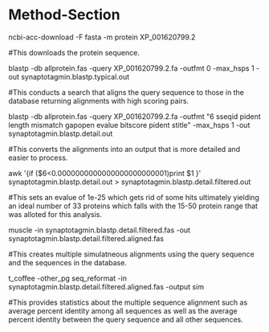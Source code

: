 # Method-Section

ncbi-acc-download -F fasta -m protein XP_001620799.2

#This downloads the protein sequence. 

blastp -db allprotein.fas -query XP_001620799.2.fa -outfmt 0 -max_hsps 1 -out synaptotagmin.blastp.typical.out

#This conducts a search that aligns the query sequence to those in the database returning alignments with high scoring pairs. 

blastp -db allprotein.fas -query XP_001620799.2.fa -outfmt "6 sseqid pident length mismatch gapopen evalue bitscore pident stitle" -max_hsps 1 -out synaptotagmin.blastp.detail.out

#This converts the alignments into an output that is more detailed and easier to process. 

awk '{if ($6<0.0000000000000000000000001)print $1 }' synaptotagmin.blastp.detail.out > synaptotagmin.blastp.detail.filtered.out

#This sets an evalue of 1e-25 which gets rid of some hits ultimately yielding an ideal number of 33 proteins which falls with the 15-50 protein range that was alloted for this analysis. 

muscle -in synaptotagmin.blastp.detail.filtered.fas -out synaptotagmin.blastp.detail.filtered.aligned.fas

#This creates multiple simulatneous alignments using the query sequence and the sequences in the database. 

t_coffee -other_pg seq_reformat -in synaptotagmin.blastp.detail.filtered.aligned.fas -output sim

#This provides statistics about the multiple sequence alignment such as average percent identity among all sequences as well as the average percent identity between the query sequence and all other sequences. 
